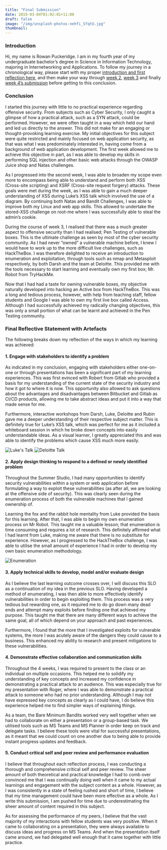 ```yaml
---
title: "Final Submission"
date: 2019-03-04T01:02:01+11:00
draft: false
image: "/img/unsplash-photos-nehfi_SfqtU.jpg"
thumbnail:
---
```


<h3>Introduction</h3>
<p>Hi, my name is Rowan Puckeridge. I am in my fourth year of my undergraduate bachelor’s degree in Science in Information Technology, majoring in Internetworking and Applications. To follow my journey in a chronological way, please start with my proper <a href="https://www.rjpuc.me/blog/week-1-reflection/">introduction and first reflection here</a>, and then make your way through <a href="https://www.rjpuc.me/blog/week-2-reflection/">week 2</a>, <a href="https://www.rjpuc.me/blog/week-3-reflection/">week 3</a> and finally <a href="https://www.rjpuc.me/blog/week-4-reflection/">week 4’s submission</a> before getting to this conclusion.</p>

<h3>Conclusion</h3>
<p>I started this journey with little to no practical experience regarding offensive security. From subjects such as Cyber Security, I only caught a glimpse of how a practical attack, such as a SYN attack, could be performed. However, we were often taught in a way which held our hand and led us directly to the answer. This did not make for an engaging or thought-provoking learning exercise. My initial objectives for this subject were quite restricted and mainly focused on web application security, as that was what I was predominately interested in, having come from a background of web application development. The first week allowed me to achieve this objective in part, as I was able to develop my skills in performing SQL injection and other basic web attacks through the OWASP Juice shop and Natas challenges.</p>
<p>As I progressed into the second week, I was able to broaden my scope even more to encompass being able to understand and perform both XSS (Cross-site scripting) and XSRF (Cross-site request forgery) attacks. These goals were met during the week, as I was able to gain a much deeper understanding of XSS during Luke’s XSS talk which involved the use of a diagram. By continuing both Natas and Bandit Challenges, I was able to improve both my Linux and web app skills. This allowed to undertake the stored-XSS challenge on root-me where I was successfully able to steal the admin’s cookie.</p>
<p>During the course of week 3, I realised that there was a much greater aspect to offensive security than I had realised; Pen Testing of vulnerable boxes. This is the ultimate challenge as seen by most of the cyber security community. As I had never “owned” a vulnerable machine before, I knew I would have to work up to the more difficult live challenges, such as HackTheBox. I was therefore delighted to receive an introduction to enumeration and exploitation, through tools such as nmap and Metasploit respectively, by both Darsh and the team at Deloitte. This provided me with the tools necessary to start learning and eventually own my first box; Mr. Robot from TryHackMe.</p>
<p>Now that I had had a taste for owning vulnerable boxes, my objective naturally developed into hacking an Active box from HackTheBox. This was a long and tedious process, however, with help from teaching staff, fellow students and Google I was able to own my first live box called Access. Although I had successfully achieved my radically changing objectives, this was only a small portion of what can be learnt and achieved in the Pen Testing community.</p>

<h3>Final Reflective Statement with Artefacts</h3>
<p>The following breaks down my reflection of the ways in which my learning was achieved:</p>

<h4>1. Engage with stakeholders to identify a problem</h4>

<p>As indicated in my conclusion, engaging with stakeholders either one-on-one or through presentations has been a significant part of my learning experiences. This was first evinced with Robert from Gitlab who provided a basis for my understanding of the current state of the security industry and how it got to where it is now. This opportunity also allowed to ask questions about the advantages and disadvantages between Bitbucket and Gitlab as CI/CD products, allowing me to take abstract ideas and put it into a way that made sense for me.</p>
<p>Furthermore, interactive workshops from Darsh, Luke, Deloitte and Rubin gave me a deeper understanding of their respective subject matter. This is definitely true for Luke’s XSS talk, which was perfect for me as it included a whiteboard session in which he broke down concepts into easily understandable ideas. As a visual learner, I greatly appreciated this and was able to identify the problems which cause XSS much more easily.</p>

<img src="/img/reflection-week-2/luke-talk.png" alt="Luke's Talk">
<img src="/img/reflection-week-3/deloitte-talk.png" alt="Deloitte Talk">

<h4>2. Apply design thinking to respond to a defined or newly identified problem</h4>

<p>Throughout the Summer Studio, I had many opportunities to identify security vulnerabilities within a system or web application before formulating a way to exploit these vulnerabilities (as after all, we are looking at the offensive side of security). This was clearly seen during the enumeration process of both the vulnerable machines that I gained ownership of.</p>
<p>Learning the fox and the rabbit hole mentality from Luke provided the basis for this learning. After that, I was able to begin my own enumeration process on Mr Robot. This taught me a valuable lesson; that enumeration is time consuming and requires a lot of research. This definitely affirmed what I had learnt from Luke, making me aware that there is no substitute for experience. However, as I progressed to the HackTheBox challenge, I was able to utilise the small amount of experience I had in order to develop my own basic enumeration methodology.</p>

<img src="/img/final-submission/enumeration.png" alt="Enumeration">

<h4>3. Apply technical skills to develop, model and/or evaluate design</h4>

<p>As I believe the last learning outcome crosses over, I will discuss this SLO as a continuation of my idea in the previous SLO. Having developed a method of enumerating, I was then able to more effectively identify vulnerabilities in order to begin exploiting them. This process was a very tedious but rewarding one, as it required me to do go down many dead ends and attempt many exploits before finding one that achieved my purpose. This taught me that there are many different ways to achieve the same goal, all of which depend on your approach and past experiences.</p>
<p>Furthermore, I found that the more that I investigated exploits for vulnerable systems, the more I was acutely aware of the dangers they could cause to a business. This enhanced my ability to research and present mitigations to these vulnerabilities.</p>

<h4>4. Demonstrate effective collaboration and communication skills</h4>

<p>Throughout the 4 weeks, I was required to present to the class or an individual on multiple occasions. This helped me to solidify my understanding of key concepts and increased my confidence in demonstrating a practical attack to an audience. This was especially true for my presentation with Roger, where I was able to demonstrate a practical attack to someone who had no prior understanding. Although I may not have expressed key concepts as clearly as I could have, I do believe this experience helped me to find simpler ways of explaining things.</p>
<p>As a team, the Bare Minimum Bandits worked very well together when we had to collaborate on either a presentation or a group-based task. We utilised tools such as MS Teams and MS Planner in order keep on track and delegate tasks. I believe these tools were vital for successful presentations, as it meant that we could count on one another due to being able to provide instant progress updates and feedback.</p>

<h4>5. Conduct critical self and peer review and performance evaluation</h4>

<p>I believe that throughout each reflection process, I was conducting a thorough and comprehensive critical self and peer review. The sheer amount of both theoretical and practical knowledge I had to comb over convinced me that I was continually doing well when it came to my actual learnings and engagement with the subject content as a whole. However, as I was consistently in a state of feeling rushed and short of time, I believe that my time management could have been more effective as a whole. As I write this submission, I am pushed for time due to underestimating the sheer amount of content required in this subject.</p>
<p>As for assessing the performance of my peers, I believe that the vast majority of my interactions with fellow students was very positive. When it came to collaborating on a presentation, they were always available to discuss ideas and progress on MS Teams. And when the presentation itself came around, we had delegated well enough that it came together with little practice.</p>
